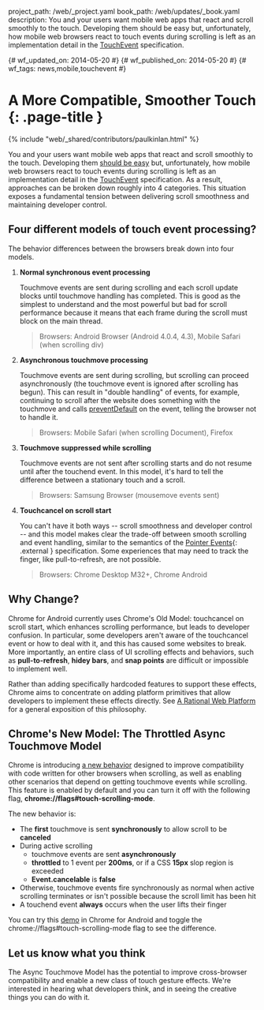 project_path: /web/_project.yaml book_path: /web/updates/_book.yaml description: You and your users want mobile web apps that react and scroll smoothly to the touch. Developing them should be easy but, unfortunately, how mobile web browsers react to touch events during scrolling is left as an implementation detail in the [TouchEvent](http://www.w3.org/TR/touch-events/) specification.

{# wf_updated_on: 2014-05-20 #} {# wf_published_on: 2014-05-20 #} {# wf_tags: news,mobile,touchevent #}

# A More Compatible, Smoother Touch {: .page-title }

{% include "web/_shared/contributors/paulkinlan.html" %}

You and your users want mobile web apps that react and scroll smoothly to the touch. Developing them [should be easy](/web/fundamentals/documentation/user-input/touch-input/) but, unfortunately, how mobile web browsers react to touch events during scrolling is left as an implementation detail in the [TouchEvent](http://www.w3.org/TR/touch-events/) specification. As a result, approaches can be broken down roughly into 4 categories. This situation exposes a fundamental tension between delivering scroll smoothness and maintaining developer control.

## Four different models of touch event processing?

The behavior differences between the browsers break down into four models.

1. **Normal synchronous event processing**
    
    Touchmove events are sent during scrolling and each scroll update blocks until touchmove handling has completed. This is good as the simplest to understand and the most powerful but bad for scroll performance because it means that each frame during the scroll must block on the main thread.
    
    > Browsers: Android Browser (Android 4.0.4, 4.3), Mobile Safari (when scrolling div)

2. **Asynchronous touchmove processing**
    
    Touchmove events are sent during scrolling, but scrolling can proceed asynchronously (the touchmove event is ignored after scrolling has begun). This can result in "double handling" of events, for example, continuing to scroll after the website does something with the touchmove and calls [preventDefault](https://developer.mozilla.org/en-US/docs/Web/API/event.preventDefault) on the event, telling the browser not to handle it.
    
    > Browsers: Mobile Safari (when scrolling Document), Firefox

3. **Touchmove suppressed while scrolling**
    
    Touchmove events are not sent after scrolling starts and do not resume until after the touchend event. In this model, it's hard to tell the difference between a stationary touch and a scroll.
    
    > Browsers: Samsung Browser (mousemove events sent)

4. **Touchcancel on scroll start**
    
    You can't have it both ways -- scroll smoothness and developer control -- and this model makes clear the trade-off between smooth scrolling and event handling, similar to the semantics of the [Pointer Events](http://www.w3.org/TR/pointerevents/){: .external } specification. Some experiences that may need to track the finger, like pull-to-refresh, are not possible.
    
    > Browsers: Chrome Desktop M32+, Chrome Android

## Why Change?

Chrome for Android currently uses Chrome's Old Model: touchcancel on scroll start, which enhances scrolling performance, but leads to developer confusion. In particular, some developers aren't aware of the touchcancel event or how to deal with it, and this has caused some websites to break. More importantly, an entire class of UI scrolling effects and behaviors, such as **pull-to-refresh**, **hidey bars**, and **snap points** are difficult or impossible to implement well.

Rather than adding specifically hardcoded features to support these effects, Chrome aims to concentrate on adding platform primitives that allow developers to implement these effects directly. See [A Rational Web Platform](https://groups.google.com/a/chromium.org/forum/#!topic/blink-dev/4jBAnIVwrt0) for a general exposition of this philosophy.

## Chrome's New Model: The Throttled Async Touchmove Model

Chrome is introducing [a new behavior](https://groups.google.com/a/chromium.org/forum/#!topic/blink-dev/wHnyukcYBcA) designed to improve compatibility with code written for other browsers when scrolling, as well as enabling other scenarios that depend on getting touchmove events while scrolling. This feature is enabled by default and you can turn it off with the following flag, **chrome://flags\#touch-scrolling-mode**.

The new behavior is:

* The **first** touchmove is sent **synchronously** to allow scroll to be **canceled**
* During active scrolling 
    * touchmove events are sent **asynchronously**
    * **throttled** to 1 event per **200ms**, or if a CSS **15px** slop region is exceeded
    * **Event.cancelable** is **false**
* Otherwise, touchmove events fire synchronously as normal when active scrolling terminates or isn't possible because the scroll limit has been hit
* A touchend event **always** occurs when the user lifts their finger

You can try this [demo](http://www.rbyers.net/touchevent-scroll.html) in Chrome for Android and toggle the chrome://flags\#touch-scrolling-mode flag to see the difference.

## Let us know what you think

The Async Touchmove Model has the potential to improve cross-browser compatibility and enable a new class of touch gesture effects. We're interested in hearing what developers think, and in seeing the creative things you can do with it.